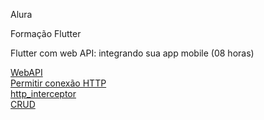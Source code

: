 Alura

Formação Flutter</br>

Flutter com web API: integrando sua app mobile (08 horas)</br>

[WebAPI](https://github.com/alura-cursos/bytebank-api/tree/runnable)</br>
[Permitir conexão HTTP](https://cursos.alura.com.br/forum/topico-error-flutter-lib-ui-ui_dart_state-cc-186-unhandled-exception-bad-state-insecure-http-is-not-allowed-by-platform-152531)</br>
[http_interceptor](https://pub.dev/packages/http_interceptor)</br>
[CRUD](https://pub.dev/documentation/http/latest/http/http-library.html#functions)</br>